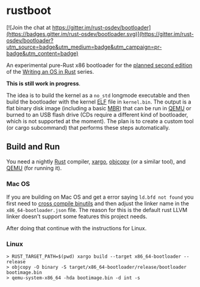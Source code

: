 # rustboot

[![Join the chat at https://gitter.im/rust-osdev/bootloader](https://badges.gitter.im/rust-osdev/bootloader.svg)](https://gitter.im/rust-osdev/bootloader?utm_source=badge&utm_medium=badge&utm_campaign=pr-badge&utm_content=badge)

An experimental pure-Rust x86 bootloader for the [planned second edition](https://github.com/phil-opp/blog_os/issues/360) of the [Writing an OS in Rust](https://os.phil-opp.com) series.

**This is still work in progress**.

The idea is to build the kernel as a `no_std` longmode executable and then build the bootloader with the kernel [ELF](https://en.wikipedia.org/wiki/Executable_and_Linkable_Format) file in `kernel.bin`. The output is a flat binary disk image (including a basic [MBR](https://en.wikipedia.org/wiki/Master_boot_record)) that can be run in [QEMU](https://www.qemu.org/) or burned to an USB flash drive (CDs require a different kind of bootloader, which is not supported at the moment). The plan is to create a custom tool (or cargo subcommand) that performs these steps automatically.

## Build and Run
You need a nightly [Rust](https://www.rust-lang.org) compiler, [xargo](https://github.com/japaric/xargo), [objcopy](https://sourceware.org/binutils/docs/binutils/objcopy.html) (or a similar tool), and [QEMU](https://www.qemu.org/) (for running it).

### Mac OS

If you are building on Mac OS and get a error saying `ld.bfd not found` you first need to [cross compile binutils](https://os.phil-opp.com/cross-compile-binutils) and then adjust
the linker name in the `x86_64-bootloader.json` file. The reason for this is the default rust LLVM linker doesn't support some features this project needs.

After doing that continue with the instructions for Linux.

### Linux

```
> RUST_TARGET_PATH=$(pwd) xargo build --target x86_64-bootloader --release
> objcopy -O binary -S target/x86_64-bootloader/release/bootloader bootimage.bin
> qemu-system-x86_64 -hda bootimage.bin -d int -s
```
